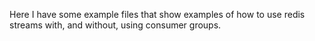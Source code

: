 Here I have some example files that show examples of how to use redis streams with, and without, using consumer groups.
